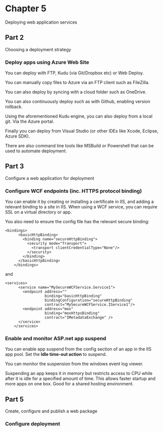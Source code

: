 ﻿# Chapter 5

Deploying web application services

## Part 2

Choosing a deployment strategy

### Deploy apps using Azure Web Site

You can deploy with FTP, Kudu (via Git/Dropbox etc) or Web Deploy.

You can manually copy files to Azure via an FTP client such as FileZilla.

You can also deploy by syncing with a cloud folder such as OneDrive.

You can also continuously deploy such as with Github, enabling version rollback.

Using the aforementioned Kudu engine, you can also deploy from a local git. Via the Azure portal.

Finally you can deploy from Visual Studio (or other IDEs like Xcode, Eclipse, Azure SDK).

There are also command line tools like MSBuild or Powershell that can be used to automate deployment.


## Part 3

Configure a web application for deployment

### Configure WCF endpoints (inc. HTTPS protocol binding)

You can enable it by creating or installing a certificate in IIS, and adding a relevant binding to a site in IIS. When using a WCF service, you can require SSL on a virtual directory or app.

You also need to ensure the config file has the relevant secure binding:

```
<bindings>
      <basicHttpBinding>
        <binding name="secureHttpBinding">
          <security mode="Transport">
            <transport clientCredentialType="None"/>
          </security>
        </binding>
      </basicHttpBinding>
    </bindings>
```

and

```
<services>
      <service name="MySecureWCFService.Service1">
        <endpoint address=""
                  binding="basicHttpBinding"
                  bindingConfiguration="secureHttpBinding"
                  contract="MySecureWCFService.IService1"/>
        <endpoint address="mex"
                  binding="mexHttpsBinding"
                  contract="IMetadataExchange" />
      </service>
    </services>
```

### Enable and monitor ASP.net app suspend

You can enable app suspend from the config section of an app in the IIS app pool. Set the **Idle time-out action** to suspend.

You can monitor the suspension from the windows event log viewer.

Suspending an app keeps it in memory but restricts access to CPU while after it is idle for a specified amount of time. This allows faster startup and more apps on one box. Good for a shared hosting environment.


## Part 5

Create, configure and publish a web package

### Configure deployment